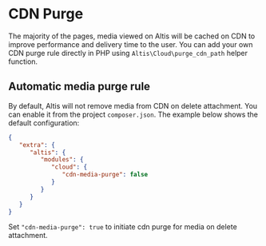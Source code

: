# CDN Purge

The majority of the pages, media viewed on Altis will be cached on CDN to improve performance and delivery time to the user. You can add your own CDN purge rule directly in PHP using `Altis\Cloud\purge_cdn_path` helper function.   

## Automatic media purge rule

By default, Altis will not remove media from CDN on delete attachment. You can enable it from the project `composer.json`. The example below shows the default configuration:

```json
{
   "extra": {
      "altis": {
         "modules": {
            "cloud": {
               "cdn-media-purge": false
            }
         }
      }
   }
}
```

Set `"cdn-media-purge": true` to initiate cdn purge for media on delete attachment.

